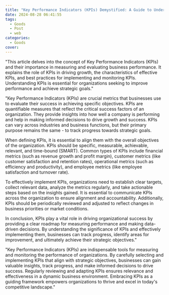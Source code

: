 ```yaml
---
title: "Key Performance Indicators (KPIs) Demystified: A Guide to Understanding and Implementing"
date: 2024-08-28 06:41:55
tags:
  - Goods
  - Post
  - web
categories:
  - Goods
cover: 
---
```


"This article delves into the concept of Key Performance Indicators (KPIs) and their importance in measuring and evaluating business performance. It explains the role of KPIs in driving growth, the characteristics of effective KPIs, and best practices for implementing and monitoring KPIs. Understanding KPIs is essential for organizations seeking to improve performance and achieve strategic goals."

"Key Performance Indicators (KPIs) are crucial metrics that businesses use to evaluate their success in achieving specific objectives. KPIs are quantifiable measures that reflect the critical success factors of an organization. They provide insights into how well a company is performing and help in making informed decisions to drive growth and success. KPIs can vary across industries and business functions, but their primary purpose remains the same - to track progress towards strategic goals.

When defining KPIs, it is essential to align them with the overall objectives of the organization. KPIs should be specific, measurable, achievable, relevant, and time-bound (SMART). Common types of KPIs include financial metrics (such as revenue growth and profit margin), customer metrics (like customer satisfaction and retention rates), operational metrics (such as efficiency and productivity), and employee metrics (like employee satisfaction and turnover rate).

To effectively implement KPIs, organizations need to establish clear targets, collect relevant data, analyze the metrics regularly, and take actionable steps based on the insights gained. It is essential to communicate KPIs across the organization to ensure alignment and accountability. Additionally, KPIs should be periodically reviewed and adjusted to reflect changes in business priorities or market conditions.

In conclusion, KPIs play a vital role in driving organizational success by providing a clear roadmap for measuring performance and making data-driven decisions. By understanding the significance of KPIs and effectively implementing them, businesses can track progress, identify areas for improvement, and ultimately achieve their strategic objectives."

"Key Performance Indicators (KPIs) are indispensable tools for measuring and monitoring the performance of organizations. By carefully selecting and implementing KPIs that align with strategic objectives, businesses can gain valuable insights, track progress, and make informed decisions to drive success. Regularly reviewing and adapting KPIs ensures relevance and effectiveness in a dynamic business environment. Embracing KPIs as a guiding framework empowers organizations to thrive and excel in today's competitive landscape."
